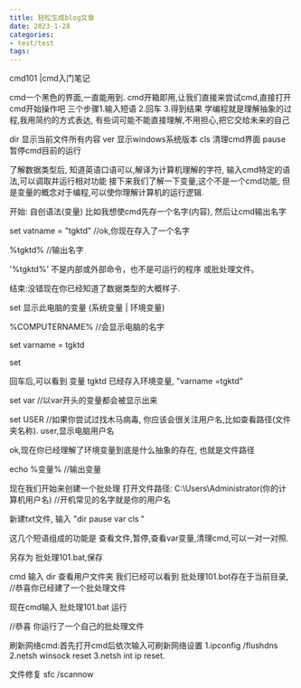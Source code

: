 ```yaml
---
title: 轻松生成blog文章
date: 2023-1-28
categories:
- test/test
tags:
---
```



cmd101 |cmd入门笔记 

cmd一个黑色的界面,一直能用到. cmd开箱即用,让我们直接来尝试cmd,直接打开cmd开始操作吧 三个步骤1.输入短语 2.回车 3.得到结果 学编程就是理解抽象的过程,我用简约的方式表达, 有些词可能不能直接理解,不用担心,把它交给未来的自己

dir 显示当前文件所有内容 ver 显示windows系统版本 cls 清理cmd界面 pause 暂停cmd目前的运行

了解数据类型后, 知道英语口语可以,解译为计算机理解的字符, 输入cmd特定的语法,可以调取并运行相对功能 接下来我们了解一下变量,这个不是一个cmd功能, 但是变量的概念对于编程,可以使你理解计算机的运行逻辑.

开始: 自创语法(变量) 比如我想使cmd先存一个名字(内容), 然后让cmd输出名字

set vatname = "tgktd"
//ok,你现在存入了一个名字

%tgktd% //输出名字

'%tgktd%' 不是内部或外部命令，也不是可运行的程序 或批处理文件。

结束:没错现在你已经知道了数据类型的大概样子.

set 显示此电脑的变量 (系统变量 | 环境变量)

%COMPUTERNAME% //会显示电脑的名字

set varname = tgktd

set

回车后,可以看到 变量 tgktd 已经存入环境变量, "varname =tgktd"

set var //以var开头的变量都会被显示出来

set USER //如果你尝试过找木马病毒, 你应该会很关注用户名,比如查看路径(文件夹名称). user,显示电脑用户名

ok,现在你已经理解了环境变量到底是什么抽象的存在, 也就是文件路径

echo %变量% //输出变量

现在我们开始来创建一个批处理 打开文件路径: C:\Users\Administrator(你的计算机用户名) //开机常见的名字就是你的用户名

新建txt文件, 输入 "dir pause var cls "

这几个短语组成的功能是 查看文件,暂停,查看var变量,清理cmd,可以一对一对照.

另存为 批处理101.bat,保存

cmd 输入 dir 查看用户文件夹 我们已经可以看到 批处理101.bot存在于当前目录, //恭喜你已经建了一个批处理文件

现在cmd输入 批处理101.bat 运行

//恭喜 你运行了一个自己的批处理文件

刷新网络cmd:首先打开cmd后依次输入可刷新网络设置 1.ipconfig /flushdns 2.netsh winsock reset 3.netsh int ip reset.

文件修复 sfc /scannow
